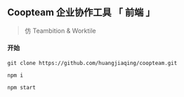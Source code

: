## Coopteam 企业协作工具 「 前端 」

> 仿 Teambition & Worktile

#### 开始

```
git clone https://github.com/huangjiaqing/coopteam.git

npm i

npm start
```